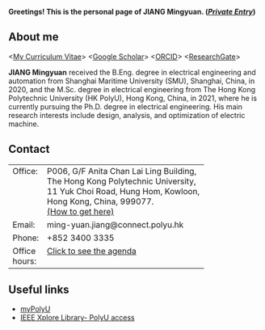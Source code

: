 **Greetings! This is the personal page of JIANG Mingyuan. (*[Private Entry](https://github.com/jiangmy97/PrivateItems)*)**

## About me
<[My Curriculum Vitae](https://github.com/jiangmy97/jiangmy97.github.io/blob/main/docs/CV-JMY.pdf)>
<[Google Scholar](https://scholar.google.com.hk/citations?hl=en&user=o6vNp3AAAAAJ)>
<[ORCID](https://orcid.org/0000-0001-7805-9772)>
<[ResearchGate](https://www.researchgate.net/profile/Mingyuan-Jiang-3)>

**JIANG Mingyuan** received the B.Eng. degree in electrical engineering and automation from Shanghai Maritime University (SMU), Shanghai, China, in 2020, and the M.Sc. degree in electrical engineering from The Hong Kong Polytechnic University (HK PolyU), Hong Kong, China, in 2021, where he is currently pursuing the Ph.D. degree in electrical engineering. His main research interests include design, analysis, and optimization of electric machine.

## Contact

<table style="font-size: 16px; width: 100%; border: none;">
  <colgroup>
    <col style="width: 6px; border: none;">
    <col>
  </colgroup>
    
  <tr valign="top" style="border: none;">
    <td style="border: none;"> Office: <br> &nbsp; <br> &nbsp; <br> &nbsp; </td>
    <td style="border: none;"> P006, G/F Anita Chan Lai Ling Building,<br>The Hong Kong Polytechnic University,<br>11 Yuk Choi Road, Hung Hom, Kowloon,<br>Hong Kong, China, 999077.<br><a href="https://sites.google.com/view/jiangmy/home/how-to-get-here">(How to get here)</a></td>
  </tr>
  <tr valign="top" style=" border: none;">
    <td style="border: none;"> Email: </td>
    <td style="border: none;"> ming-yuan.jiang@connect.polyu.hk </td>
  </tr>
  
  <tr valign="top" style=" border: none;">
    <td style="border: none;"> Phone: </td>
    <td style="border: none;"> +852 3400 3335 </td>
  </tr>
  
  <tr valign="top" style=" border: none;">
    <td style="border: none;"> Office hours: </td>
    <td style="border: none;"> <a href="https://sites.google.com/view/jiangmy/home/agenda">Click to see the agenda</a> </td>
  </tr>
  
</table>

## Useful links

- [myPolyU](https://my.polyu.edu.hk/)
- [IEEE Xplore Library- PolyU access](https://ieeexplore-ieee-org.ezproxy.lb.polyu.edu.hk/Xplore/home.jsp)



